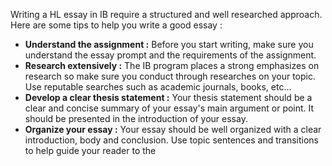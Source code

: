 Writing a HL essay in IB require a structured and well researched approach. Here are some tips to help you write  a good essay : 

-  **Understand  the assignment :** Before you start writing, make sure you understand the essay prompt and the requirements of the assignment. 
- **Research extensively :**  The IB program places a strong emphasizes on research so make sure you conduct through researches on your topic. Use reputable searches such as academic journals, books, etc... 
- **Develop a clear thesis statement :** Your thesis statement should be a clear and concise summary of your essay's main argument or point. It should be presented in the introduction of your essay.
- **Organize your essay :** Your essay should be well organized with a clear introduction, body and conclusion.  Use topic sentences and transitions to help guide your reader to the 